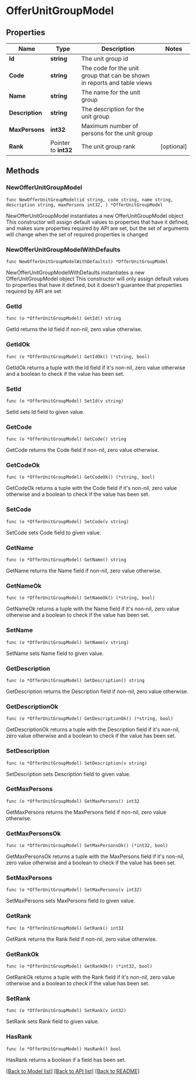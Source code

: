 # OfferUnitGroupModel

## Properties

Name | Type | Description | Notes
------------ | ------------- | ------------- | -------------
**Id** | **string** | The unit group id | 
**Code** | **string** | The code for the unit group that can be shown in reports and table views | 
**Name** | **string** | The name for the unit group | 
**Description** | **string** | The description for the unit group | 
**MaxPersons** | **int32** | Maximum number of persons for the unit group | 
**Rank** | Pointer to **int32** | The unit group rank | [optional] 

## Methods

### NewOfferUnitGroupModel

`func NewOfferUnitGroupModel(id string, code string, name string, description string, maxPersons int32, ) *OfferUnitGroupModel`

NewOfferUnitGroupModel instantiates a new OfferUnitGroupModel object
This constructor will assign default values to properties that have it defined,
and makes sure properties required by API are set, but the set of arguments
will change when the set of required properties is changed

### NewOfferUnitGroupModelWithDefaults

`func NewOfferUnitGroupModelWithDefaults() *OfferUnitGroupModel`

NewOfferUnitGroupModelWithDefaults instantiates a new OfferUnitGroupModel object
This constructor will only assign default values to properties that have it defined,
but it doesn't guarantee that properties required by API are set

### GetId

`func (o *OfferUnitGroupModel) GetId() string`

GetId returns the Id field if non-nil, zero value otherwise.

### GetIdOk

`func (o *OfferUnitGroupModel) GetIdOk() (*string, bool)`

GetIdOk returns a tuple with the Id field if it's non-nil, zero value otherwise
and a boolean to check if the value has been set.

### SetId

`func (o *OfferUnitGroupModel) SetId(v string)`

SetId sets Id field to given value.


### GetCode

`func (o *OfferUnitGroupModel) GetCode() string`

GetCode returns the Code field if non-nil, zero value otherwise.

### GetCodeOk

`func (o *OfferUnitGroupModel) GetCodeOk() (*string, bool)`

GetCodeOk returns a tuple with the Code field if it's non-nil, zero value otherwise
and a boolean to check if the value has been set.

### SetCode

`func (o *OfferUnitGroupModel) SetCode(v string)`

SetCode sets Code field to given value.


### GetName

`func (o *OfferUnitGroupModel) GetName() string`

GetName returns the Name field if non-nil, zero value otherwise.

### GetNameOk

`func (o *OfferUnitGroupModel) GetNameOk() (*string, bool)`

GetNameOk returns a tuple with the Name field if it's non-nil, zero value otherwise
and a boolean to check if the value has been set.

### SetName

`func (o *OfferUnitGroupModel) SetName(v string)`

SetName sets Name field to given value.


### GetDescription

`func (o *OfferUnitGroupModel) GetDescription() string`

GetDescription returns the Description field if non-nil, zero value otherwise.

### GetDescriptionOk

`func (o *OfferUnitGroupModel) GetDescriptionOk() (*string, bool)`

GetDescriptionOk returns a tuple with the Description field if it's non-nil, zero value otherwise
and a boolean to check if the value has been set.

### SetDescription

`func (o *OfferUnitGroupModel) SetDescription(v string)`

SetDescription sets Description field to given value.


### GetMaxPersons

`func (o *OfferUnitGroupModel) GetMaxPersons() int32`

GetMaxPersons returns the MaxPersons field if non-nil, zero value otherwise.

### GetMaxPersonsOk

`func (o *OfferUnitGroupModel) GetMaxPersonsOk() (*int32, bool)`

GetMaxPersonsOk returns a tuple with the MaxPersons field if it's non-nil, zero value otherwise
and a boolean to check if the value has been set.

### SetMaxPersons

`func (o *OfferUnitGroupModel) SetMaxPersons(v int32)`

SetMaxPersons sets MaxPersons field to given value.


### GetRank

`func (o *OfferUnitGroupModel) GetRank() int32`

GetRank returns the Rank field if non-nil, zero value otherwise.

### GetRankOk

`func (o *OfferUnitGroupModel) GetRankOk() (*int32, bool)`

GetRankOk returns a tuple with the Rank field if it's non-nil, zero value otherwise
and a boolean to check if the value has been set.

### SetRank

`func (o *OfferUnitGroupModel) SetRank(v int32)`

SetRank sets Rank field to given value.

### HasRank

`func (o *OfferUnitGroupModel) HasRank() bool`

HasRank returns a boolean if a field has been set.


[[Back to Model list]](../README.md#documentation-for-models) [[Back to API list]](../README.md#documentation-for-api-endpoints) [[Back to README]](../README.md)


